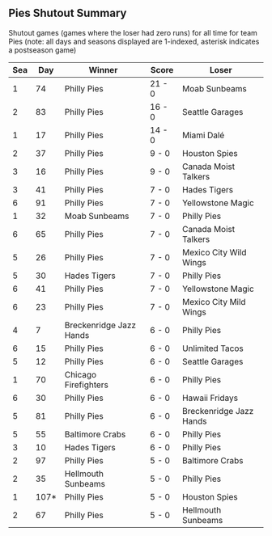 ## Pies Shutout Summary



Shutout games (games where the loser had zero runs) for all time for team Pies (note: all days and seasons displayed are 1-indexed, asterisk indicates a postseason game)


| Sea | Day | Winner | Score | Loser | 
| ------ |------ |------ |------ |------ |
| 1 | 74 | Philly Pies | 21 - 0 | Moab Sunbeams | 
| 2 | 83 | Philly Pies | 16 - 0 | Seattle Garages | 
| 1 | 17 | Philly Pies | 14 - 0 | Miami Dalé | 
| 2 | 37 | Philly Pies | 9 - 0 | Houston Spies | 
| 3 | 16 | Philly Pies | 9 - 0 | Canada Moist Talkers | 
| 3 | 41 | Philly Pies | 7 - 0 | Hades Tigers | 
| 6 | 91 | Philly Pies | 7 - 0 | Yellowstone Magic | 
| 1 | 32 | Moab Sunbeams | 7 - 0 | Philly Pies | 
| 6 | 65 | Philly Pies | 7 - 0 | Canada Moist Talkers | 
| 5 | 26 | Philly Pies | 7 - 0 | Mexico City Wild Wings | 
| 5 | 30 | Hades Tigers | 7 - 0 | Philly Pies | 
| 6 | 41 | Philly Pies | 7 - 0 | Yellowstone Magic | 
| 6 | 23 | Philly Pies | 7 - 0 | Mexico City Mild Wings | 
| 4 | 7 | Breckenridge Jazz Hands | 6 - 0 | Philly Pies | 
| 6 | 15 | Philly Pies | 6 - 0 | Unlimited Tacos | 
| 5 | 12 | Philly Pies | 6 - 0 | Seattle Garages | 
| 1 | 70 | Chicago Firefighters | 6 - 0 | Philly Pies | 
| 6 | 30 | Philly Pies | 6 - 0 | Hawaii Fridays | 
| 5 | 81 | Philly Pies | 6 - 0 | Breckenridge Jazz Hands | 
| 5 | 55 | Baltimore Crabs | 6 - 0 | Philly Pies | 
| 3 | 10 | Hades Tigers | 6 - 0 | Philly Pies | 
| 2 | 97 | Philly Pies | 5 - 0 | Baltimore Crabs | 
| 2 | 35 | Hellmouth Sunbeams | 5 - 0 | Philly Pies | 
| 1 | 107* | Philly Pies | 5 - 0 | Houston Spies | 
| 2 | 67 | Philly Pies | 5 - 0 | Hellmouth Sunbeams | 


